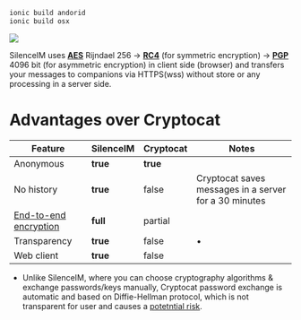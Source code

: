 ```bash
ionic build andorid
ionic build osx
```

![](https://david-dm.org/jesus-hear-you/silenceim-ionic.svg)


SilenceIM uses [**AES**](https://en.wikipedia.org/wiki/Advanced_Encryption_Standard) Rijndael 256 -> [**RC4**](https://en.wikipedia.org/wiki/RC4) (for symmetric encryption) -> [**PGP**](https://en.wikipedia.org/wiki/Pretty_Good_Privacy) 4096 bit (for asymmetric encryption) in client side (browser) and transfers your messages to companions via HTTPS(wss) without store or any processing in a server side.

# Advantages over Cryptocat

| Feature        | SilenceIM           | Cryptocat | Notes |
| ------------- |:------------- | ----- | ----- |
| Anonymous      | **true** | **true** |  |
| No history     | **true** | false | Cryptocat saves messages in a server for a 30 minutes |
| [End-to-end encryption](https://en.wikipedia.org/wiki/End-to-end_encryption) | **full** | partial | |
| Transparency | **true** | false | •
| Web client | **true** | false | |

* Unlike SilenceIM, where you can choose cryptography algorithms & exchange passwords/keys manually, Cryptocat password exchange is automatic and based on Diffie-Hellman protocol, which is not transparent for user and causes a [potetntial risk](https://tobtu.com/decryptocat.php).
